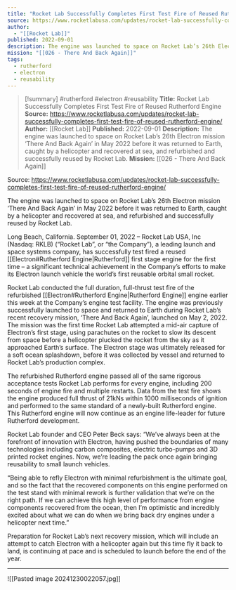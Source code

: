 ```yaml
---
title: "Rocket Lab Successfully Completes First Test Fire of Reused Rutherford Engine "
source: https://www.rocketlabusa.com/updates/rocket-lab-successfully-completes-first-test-fire-of-reused-rutherford-engine/
author:
  - "[[Rocket Lab]]"
published: 2022-09-01
description: The engine was launched to space on Rocket Lab’s 26th Electron mission ‘There And Back Again’ in May 2022 before it was returned to Earth, caught by a helicopter and recovered at sea, and refurbished and successfully reused by Rocket Lab.
mission: "[[026 - There And Back Again]]"
tags:
  - rutherford
  - electron
  - reusability
---
```

>[!summary]
#rutherford #electron #reusability
**Title:** Rocket Lab Successfully Completes First Test Fire of Reused Rutherford Engine 
**Source:** https://www.rocketlabusa.com/updates/rocket-lab-successfully-completes-first-test-fire-of-reused-rutherford-engine/
**Author:** [[Rocket Lab]]
**Published:** 2022-09-01
**Description:** The engine was launched to space on Rocket Lab’s 26th Electron mission ‘There And Back Again’ in May 2022 before it was returned to Earth, caught by a helicopter and recovered at sea, and refurbished and successfully reused by Rocket Lab.
**Mission:** [[026 - There And Back Again]]

Source: https://www.rocketlabusa.com/updates/rocket-lab-successfully-completes-first-test-fire-of-reused-rutherford-engine/

The engine was launched to space on Rocket Lab’s 26th Electron mission ‘There And Back Again’ in May 2022 before it was returned to Earth, caught by a helicopter and recovered at sea, and refurbished and successfully reused by Rocket Lab.

Long Beach, California. September 01, 2022 – Rocket Lab USA, Inc (Nasdaq: RKLB) (“Rocket Lab”, or “the Company”), a leading launch and space systems company, has successfully test fired a reused [[Electron#Rutherford Engine|Rutherford]] first stage engine for the first time – a significant technical achievement in the Company’s efforts to make its Electron launch vehicle the world’s first reusable orbital small rocket.

Rocket Lab conducted the full duration, full-thrust test fire of the refurbished [[Electron#Rutherford Engine|Rutherford Engine]] engine earlier this week at the Company’s engine test facility. The engine was previously successfully launched to space and returned to Earth during Rocket Lab’s recent recovery mission, ‘There And Back Again’, launched on May 2, 2022. The mission was the first time Rocket Lab attempted a mid-air capture of Electron’s first stage, using parachutes on the rocket to slow its descent from space before a helicopter plucked the rocket from the sky as it approached Earth’s surface. The Electron stage was ultimately released for a soft ocean splashdown, before it was collected by vessel and returned to Rocket Lab’s production complex.

The refurbished Rutherford engine passed all of the same rigorous acceptance tests Rocket Lab performs for every engine, including 200 seconds of engine fire and multiple restarts. Data from the test fire shows the engine produced full thrust of 21kNs within 1000 milliseconds of ignition and performed to the same standard of a newly-built Rutherford engine. This Rutherford engine will now continue as an engine life-leader for future Rutherford development.

Rocket Lab founder and CEO Peter Beck says: “We’ve always been at the forefront of innovation with Electron, having pushed the boundaries of many technologies including carbon composites, electric turbo-pumps and 3D printed rocket engines. Now, we’re leading the pack once again bringing reusability to small launch vehicles.

“Being able to refly Electron with minimal refurbishment is the ultimate goal, and so the fact that the recovered components on this engine performed on the test stand with minimal rework is further validation that we’re on the right path. If we can achieve this high level of performance from engine components recovered from the ocean, then I’m optimistic and incredibly excited about what we can do when we bring back dry engines under a helicopter next time.”

Preparation for Rocket Lab’s next recovery mission, which will include an attempt to catch Electron with a helicopter again but this time fly it back to land, is continuing at pace and is scheduled to launch before the end of the year.

---

![[Pasted image 20241230022057.jpg]]